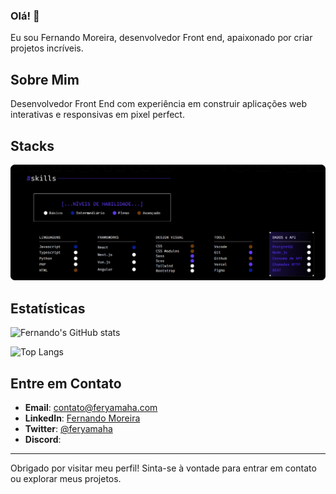 

### Olá! 👋

Eu sou Fernando Moreira, desenvolvedor Front end, apaixonado por criar projetos incríveis. 

## Sobre Mim

Desenvolvedor Front End com experiência em construir aplicações web interativas e responsivas em pixel perfect.

## Stacks

![Stacks and Languages](https://github.com/feryamaha/feryamaha/blob/main/frame_3820-C.webp)


## Estatísticas

![Fernando's GitHub stats](https://github-readme-stats.vercel.app/api?username=feryamaha&show_icons=true&theme=radical)

![Top Langs](https://github-readme-stats.vercel.app/api/top-langs/?username=feryamaha&layout=compact&theme=radical)

## Entre em Contato

- **Email**: [contato@feryamaha.com](feryamaha@hotmail.com)
- **LinkedIn**: [Fernando Moreira]([https://www.linkedin.com/in/seuLinkedIn](https://www.linkedin.com/in/feryamaha/))
- **Twitter**: [@feryamaha]([https://twitter.com/feryamaha](https://x.com/_feryamaha))
- **Discord**: 

---

Obrigado por visitar meu perfil! Sinta-se à vontade para entrar em contato ou explorar meus projetos.
